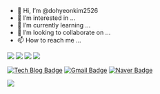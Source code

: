 - 👋 Hi, I’m @dohyeonkim2526
- 👀 I’m interested in ...
- 🌱 I’m currently learning ...
- 💞️ I’m looking to collaborate on ...
- 📫 How to reach me ...


<img src="https://img.shields.io/badge/Python-FF5A5F?style=flat-square&logo=Python&logoColor=white"/></a> 
<img src="https://img.shields.io/badge/R-276DC3?style=flat-square&logo=R&logoColor=white"/></a>
<img src="https://img.shields.io/badge/Java-F7DF1E?style=flat-square&logo=Java&logoColor=white"/></a>
<img src="https://img.shields.io/badge/C++-00599C?style=flat-square&logo=C++&logoColor=white"/></a>
  
  
  [![Tech Blog Badge](http://img.shields.io/badge/-Tech%20blog-black?style=flat-square&logo=github&link=https://python-lab-201.tistory.com/)](https://python-lab-201.tistory.com/)
  [![Gmail Badge](https://img.shields.io/badge/Gmail-d14836?style=flat-square&logo=Gmail&logoColor=white&link=mailto:veronica.kdh@gmail.com)](mailto:veronica.kdh@gmail.com)
  [![Naver Badge](https://img.shields.io/badge/Naver-03C75A?style=flat-square&logo=Naver&logoColor=white&link=mailto:kmj2526@naver.com)](mailto:kmj2526@naver.com)
   
  <img src="https://img.shields.io/badge/Naver-03C75A?style=flat-square&logo=Naver&logoColor=white"/></a>
   
	
